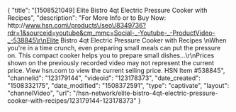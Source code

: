 {
    "title": "[1508521049] Elite Bistro 4qt Electric Pressure Cooker with Recipes",
    "description": "For More Info or to Buy Now: http:\/\/www.hsn.com\/products\/seo\/8349736?rdr=1&sourceid=youtube&cm_mmc=Social-_-Youtube-_-ProductVideo-_-538845\r\nElite Bistro 4qt Electric Pressure Cooker with Recipes  \nWhen you're in a time crunch, even preparing small meals can put the pressure on. This compact cooker helps you to prepare small dishes...\r\nPrices shown on the previously recorded video may not represent the current price.  View hsn.com to view the current selling price. HSN Item #538845",
    "channelid": "123179144",
    "videoid": "123178373",
    "date_created": "1508332175",
    "date_modified": "1508372591",
    "type": "captivate",
    "layout": "channelVideo",
    "url": "\/hsn-network\/elite-bistro-4qt-electric-pressure-cooker-with-recipes\/123179144-123178373"
}